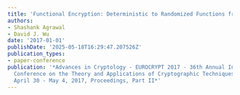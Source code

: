 ```yaml
---
title: 'Functional Encryption: Deterministic to Randomized Functions from Simple Assumptions'
authors:
- Shashank Agrawal
- David J. Wu
date: '2017-01-01'
publishDate: '2025-05-18T16:29:47.207526Z'
publication_types:
- paper-conference
publication: '*Advances in Cryptology - EUROCRYPT 2017 - 36th Annual International
  Conference on the Theory and Applications of Cryptographic Techniques, Paris, France,
  April 30 - May 4, 2017, Proceedings, Part II*'
---
```

